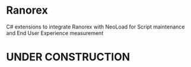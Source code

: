 # Ranorex
C# extensions to integrate Ranorex with NeoLoad for Script maintenance and End User Experience measurement

# UNDER CONSTRUCTION
